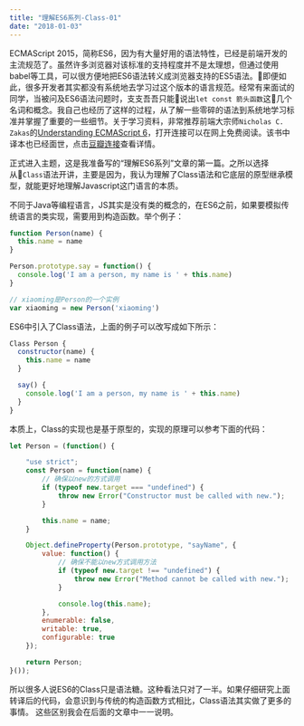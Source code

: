 ```yaml
---
title: "理解ES6系列-Class-01"
date: "2018-01-03"
---
```


ECMAScript 2015，简称ES6，因为有大量好用的语法特性，已经是前端开发的主流规范了。虽然许多浏览器对该标准的支持程度并不是太理想，但通过使用babel等工具，可以很方便地把ES6语法转义成浏览器支持的ES5语法。即便如此，很多开发者其实都没有系统地去学习过这个版本的语言规范。经常有来面试的同学，当被问及ES6语法问题时，支支吾吾只能说出`let const 箭头函数`这几个名词和概念。我自己也经历了这样的过程，从了解一些零碎的语法到系统地学习标准并掌握了重要的一些细节。关于学习资料，非常推荐前端大宗师`Nicholas C. Zakas`的[Understanding ECMAScript 6](https://leanpub.com/understandinges6/read#leanpub-auto-about-this-book)，打开连接可以在网上免费阅读。该书中译本也已经面世，点击[豆瓣连接](https://book.douban.com/subject/27072230/)查看详情。

正式进入主题，这是我准备写的“理解ES6系列”文章的第一篇。之所以选择从`Class`语法开讲，主要是因为，我认为理解了Class语法和它底层的原型继承模型，就能更好地理解Javascript这门语言的本质。

不同于Java等编程语言，JS其实是没有类的概念的，在ES6之前，如果要模拟传统语言的类实现，需要用到构造函数。举个例子：

```javascript
function Person(name) {
  this.name = name
}

Person.prototype.say = function() {
  console.log('I am a person, my name is ' + this.name)
}

// xiaoming是Person的一个实例
var xiaoming = new Person('xiaoming')
```

ES6中引入了Class语法，上面的例子可以改写成如下所示：

```javascript
Class Person {
  constructor(name) {
    this.name = name
  }

  say() {
    console.log('I am a person, my name is ' + this.name)
  }
}
```

本质上，Class的实现也是基于原型的，实现的原理可以参考下面的代码：

```javascript
let Person = (function() {

    "use strict";
    const Person = function(name) {
        // 确保以new的方式调用
        if (typeof new.target === "undefined") {
            throw new Error("Constructor must be called with new.");
        }

        this.name = name;
    }

    Object.defineProperty(Person.prototype, "sayName", {
        value: function() {
            // 确保不能以new方式调用方法
            if (typeof new.target !== "undefined") {
                throw new Error("Method cannot be called with new.");
            }

            console.log(this.name);
        },
        enumerable: false,
        writable: true,
        configurable: true
    });

    return Person;
}());
```

所以很多人说ES6的Class只是语法糖。这种看法只对了一半。如果仔细研究上面转译后的代码，会意识到与传统的构造函数方式相比，Class语法其实做了更多的事情。
这些区别我会在后面的文章中一一说明。